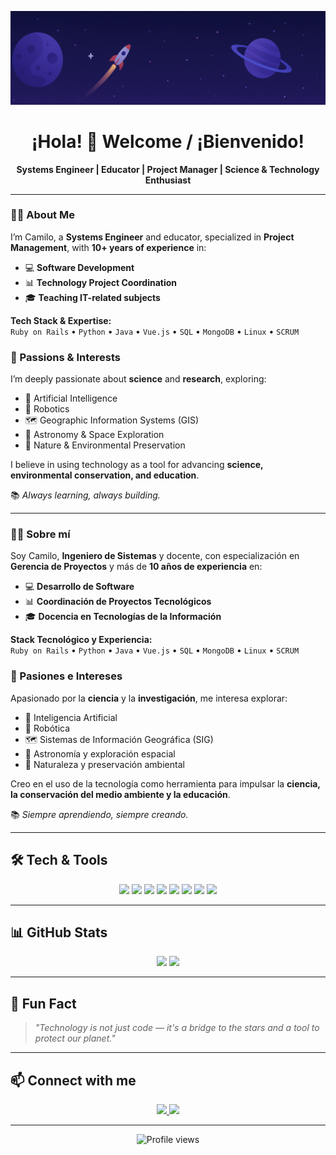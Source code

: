 <!-- Título principal con saludo -->
<p align="center">
  <img src="assets/banner.png" alt="Welcome Banner" />
</p>
<h1 align="center"> ¡Hola! 👋 Welcome / ¡Bienvenido!</h1>

<p align="center">
  <b>Systems Engineer | Educator | Project Manager | Science & Technology Enthusiast</b>
</p>

---

### 👨‍💻 About Me  
I’m Camilo, a **Systems Engineer**  and educator, specialized in **Project Management**, with **10+ years of experience** in:  

- 💻 **Software Development**  
- 📊 **Technology Project Coordination**  
- 🎓 **Teaching IT-related subjects**  

**Tech Stack & Expertise:**  
`Ruby on Rails` • `Python` • `Java` • `Vue.js` • `SQL` • `MongoDB` • `Linux` • `SCRUM`  

### 🚀 Passions & Interests  
I’m deeply passionate about **science** and **research**, exploring:  

- 🤖 Artificial Intelligence  
- 🤖 Robotics  
- 🗺 Geographic Information Systems (GIS)  
- 🌌 Astronomy & Space Exploration  
- 🌿 Nature & Environmental Preservation  

I believe in using technology as a tool for advancing **science, environmental conservation, and education**.  

📚 *Always learning, always building.*  

---

### 👨‍💻 Sobre mí  
Soy Camilo, **Ingeniero de Sistemas** y docente, con especialización en **Gerencia de Proyectos** y más de **10 años de experiencia** en:  

- 💻 **Desarrollo de Software**  
- 📊 **Coordinación de Proyectos Tecnológicos**  
- 🎓 **Docencia en Tecnologías de la Información**  

**Stack Tecnológico y Experiencia:**  
`Ruby on Rails` • `Python` • `Java` • `Vue.js` • `SQL` • `MongoDB` • `Linux` • `SCRUM`  

### 🚀 Pasiones e Intereses  
Apasionado por la **ciencia** y la **investigación**, me interesa explorar:  

- 🤖 Inteligencia Artificial  
- 🤖 Robótica  
- 🗺 Sistemas de Información Geográfica (SIG)  
- 🌌 Astronomía y exploración espacial  
- 🌿 Naturaleza y preservación ambiental  

Creo en el uso de la tecnología como herramienta para impulsar la **ciencia, la conservación del medio ambiente y la educación**.  

📚 *Siempre aprendiendo, siempre creando.*  

---

## 🛠 Tech & Tools  

<p align="center">
  <img src="https://img.shields.io/badge/Ruby_on_Rails-CC0000?style=for-the-badge&logo=ruby-on-rails&logoColor=white"/>
  <img src="https://img.shields.io/badge/Python-3776AB?style=for-the-badge&logo=python&logoColor=white"/>
  <img src="https://img.shields.io/badge/Java-007396?style=for-the-badge&logo=java&logoColor=white"/>
  <img src="https://img.shields.io/badge/Vue.js-4FC08D?style=for-the-badge&logo=vue.js&logoColor=white"/>
  <img src="https://img.shields.io/badge/SQL-336791?style=for-the-badge&logo=postgresql&logoColor=white"/>
  <img src="https://img.shields.io/badge/MongoDB-4EA94B?style=for-the-badge&logo=mongodb&logoColor=white"/>
  <img src="https://img.shields.io/badge/Linux-FCC624?style=for-the-badge&logo=linux&logoColor=black"/>
  <img src="https://img.shields.io/badge/SCRUM-6DB33F?style=for-the-badge&logo=trello&logoColor=white"/>
</p>

---

## 📊 GitHub Stats  

<p align="center">
  <img src="https://github-readme-stats.vercel.app/api?username=ciaocamilo&show_icons=true&theme=tokyonight" height="165"/>
  <img src="https://github-readme-stats.vercel.app/api/top-langs/?username=ciaocamilo&layout=compact&theme=tokyonight" height="165"/>
</p>

---

## 🌌 Fun Fact  
> *"Technology is not just code — it's a bridge to the stars and a tool to protect our planet."*  

---

## 📫 Connect with me  
<p align="center">
  <a href="https://github.com/ciaocamilo" target="_blank">
    <img src="https://img.shields.io/badge/GitHub-%2312100E.svg?&style=for-the-badge&logo=github&logoColor=white"/>
  </a>
  <a href="https://www.linkedin.com/in/camilocastanedagalindo" target="_blank">
    <img src="https://img.shields.io/badge/LinkedIn-%230077B5.svg?&style=for-the-badge&logo=linkedin&logoColor=white"/>
  </a>
</p>

---

<p align="center">
  <img src="https://komarev.com/ghpvc/?username=ciaocamilo&label=Profile%20views&color=0e75b6&style=flat" alt="Profile views"/>
</p>
